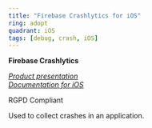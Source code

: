 ```yaml
---
title: "Firebase Crashlytics for iOS"
ring: adopt
quadrant: iOS
tags: [debug, crash, iOS]
---
```


<p><b>Firebase Crashlytics</b></p>
<em>
<a href="https://firebase.google.com/products/crashlytics">Product presentation</a> </br>
<a href="https://firebase.google.com/docs/crashlytics/get-started?hl=fr&platform=ios">Documentation for iOS</a>
</em>
<p>RGPD Compliant</p>
<p>Used to collect crashes in an application.</p>
